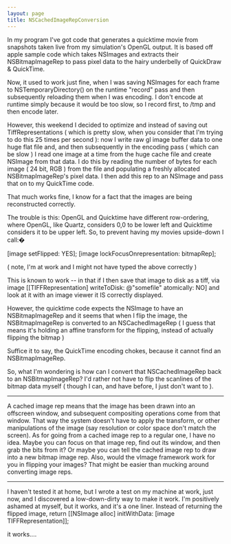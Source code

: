 ```yaml
---
layout: page
title: NSCachedImageRepConversion
---
```


In my program I've got code that generates a quicktime movie from snapshots taken live from my simulation's OpenGL output. It is based off apple sample code which takes NSImages and extracts their NSBitmapImageRep to pass pixel data to the hairy underbelly of QuickDraw & QuickTime.

Now, it used to work just fine, when I was saving NSImages for each frame to NSTemporaryDirectory() on the runtime "record" pass and then subsequently reloading them when I was encoding. I don't encode at runtime simply because it would be too slow, so I record first, to /tmp and then encode later.

However, this weekend I decided to optimize and instead of saving out TiffRepresentations ( which is pretty slow, when you consider that I'm trying to do this 25 times per second ): now I write raw gl image buffer data to one huge flat file and, and then subsequently in the encoding pass ( which can be slow ) I read one image at a time from the huge cache file and create NSImage from that data. I do this by reading the number of bytes for each image ( 24 bit, RGB ) from the file and populating a freshly allocated NSBitmapImageRep's pixel data. I then add this rep to an NSImage and pass that on to my QuickTime code.

That much works fine, I know for a fact that the images are being reconstructed correctly.

The trouble is this: OpenGL and Quicktime have different row-ordering, where OpenGL, like Quartz, considers 0,0 to be lower left and Quicktime considers it to be upper left. So, to prevent having my movies upside-down I call:�

    
[image setFlipped: YES];
[image lockFocusOnrepresentation: bitmapRep];


( note, I'm at work and I might not have typed the above correctly )

This is known to work -- in that if I then save that image to disk as a tiff, via      image [[TIFFRepresentation] writeToDisk: @"somefile" atomically: NO]  and look at it with an image viewer it IS correctly displayed.

However, the quicktime code expects the NSImage to have an NSBitmapImageRep and it seems that when I flip the image, the NSBitmapImageRep is converted to an NSCachedImageRep ( I guess that means it's holding an affine transform for the flipping, instead of actually flipping the bitmap )

Suffice it to say, the QuickTime encoding chokes, because it cannot find an NSBitmapImageRep.

So, what I'm wondering is how can I convert that NSCachedImageRep back to an NSBitmapImageRep? I'd rather not have to flip the scanlines of the bitmap data myself ( though I can, and have before, I just don't want to ).

----

A cached image rep means that the image has been drawn into an offscreen window, and subsequent compositing operations come from that window.  That way the system doesn't have to apply the transform, or other manipulations of the image (say resolution or color space don't match the screen).  As for going from a cached image rep to a regular one, I have no idea.  Maybe you can focus on that image rep, find out its window, and then grab the bits from it?  Or maybe you can tell the cached image rep to draw into a new bitmap image rep.   Also, would the vImage framework work for you in flipping your images?  That might be easier than mucking around converting image reps.

----

I haven't tested it at home, but I wrote a test on my machine at work, just now, and I discovered a low-down-dirty way to make it work. I'm positively ashamed at myself, but it works, and it's a one liner. Instead of returning the flipped image,      return [[NSImage alloc] initWithData: [image TIFFRepresentation]]; 

it works....

